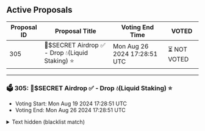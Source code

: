 ## Active Proposals

| Proposal ID | Proposal Title | Voting End Time | VOTED |
|-------------|----------------|-----------------|-------|
| 305 | 💎$SECRET Airdrop ✅ - Drop 💧(Liquid Staking) ⭐ | Mon Aug 26 2024 17:28:51 UTC | ⏳ NOT VOTED |

---

### 🗳 305: 💎$SECRET Airdrop ✅ - Drop 💧(Liquid Staking) ⭐
- Voting Start: Mon Aug 19 2024 17:28:51 UTC
- Voting End: Mon Aug 26 2024 17:28:51 UTC

<details>
<summary>Text hidden (blacklist match)</summary>
 
</details>
